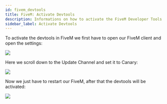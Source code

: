 ```yaml
---
id: fivem_devtools
title: FiveM: Activate Devtools
description: Informations on how to activate the FiveM Developer Tools - ZAP-Hosting.com Documentation
sidebar_label: Activate Devtools
---
```


To activate the devtools in FiveM we first have to open our FiveM client and open the settings:

![](https://screensaver01.zap-hosting.com/index.php/s/d5QtfWTQBbs35iD/preview)

Here we scroll down to the Update Channel and set it to Canary:

![](https://screensaver01.zap-hosting.com/index.php/s/Wwc89dYQ3QatzxE/preview)

Now we just have to restart our FiveM, after that the devtools will be activated:

![](https://screensaver01.zap-hosting.com/index.php/s/8GkRJYnC4g7NFz2/preview)

